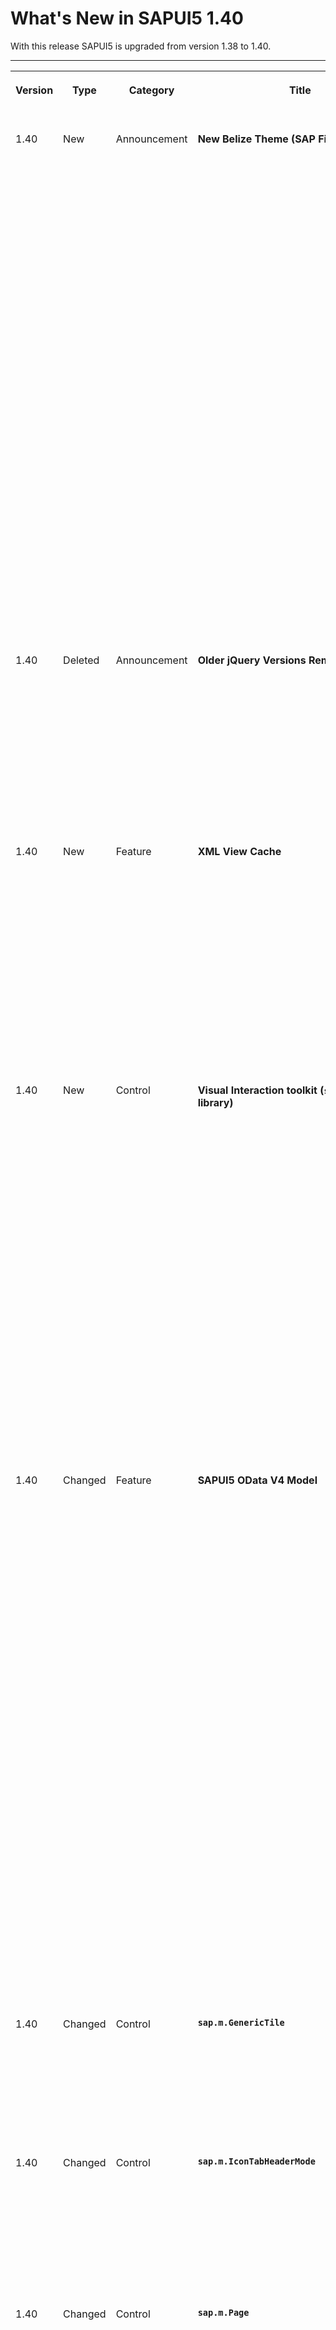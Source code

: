<!-- loiofbab50ef7e414b3e95a8c7a294540464 -->

# What's New in SAPUI5 1.40

With this release SAPUI5 is upgraded from version 1.38 to 1.40.

****


<table>
<tr>
<th valign="top">

Version

</th>
<th valign="top">

Type

</th>
<th valign="top">

Category

</th>
<th valign="top">

Title

</th>
<th valign="top">

Description

</th>
<th valign="top">

Action

</th>
<th valign="top">

Available as of

</th>
</tr>
<tr>
<td valign="top">

1.40 

</td>
<td valign="top">

New 

</td>
<td valign="top">

Announcement 

</td>
<td valign="top">

**New Belize Theme \(SAP Fiori 2.0 Design\)** 

</td>
<td valign="top">

**New Belize Theme \(SAP Fiori 2.0 Design\)**

The SAP Fiori 2.0 design is now supported and the corresponding theme **Belize** \(`sap_belize`\) has been introduced. The Belize theme replaces Blue Crystal \(`sap_bluecrystal`\) as the default theme. Blue Crystal is only supported until version 1.38.

> ### Caution:  
> The Belize theme does not support deprecated libraries such as `sap.ui.commons`, `sap.makit`, or `sap.ui.ux3` \(see [Deprecated Themes and Libraries](../02_Read-Me-First/deprecated-themes-and-libraries-a87ca84.md)\).
> 
> Custom themes based on `sap_bluecrystal` are no longer supported with 1.40 or higher. Furthermore, custom themes cannot be converted to Belize automatically, you will have to adapt them manually.
> 
> Belize does not support the same set of theme parameters as Blue Crystal. If you use custom themes or custom controls, check whether all parameters you use are still supported.

> ### Note:  
> Sorry! Many of the examples, tutorials, and screenshots in this documentation still use Blue Crystal \(`sap_bluecrystal`\). Since there are so many, we simply could not manage to update those. Please keep in mind that you should use Belize \(`sap_belize`\) instead.

<sub>New•Announcement•Info Only•1.40</sub>

</td>
<td valign="top">

Info Only

</td>
<td valign="top">

2016-08-24

</td>
</tr>
<tr>
<td valign="top">

1.40 

</td>
<td valign="top">

Deleted 

</td>
<td valign="top">

Announcement 

</td>
<td valign="top">

**Older jQuery Versions Removed** 

</td>
<td valign="top">

**Older jQuery Versions Removed**

As of this version, SAPUI5 only contains one version of jQuery \(the current version is 2.2.3\). This standard version is always used when no other jQuery version is included in the bootstrap of an app. If you need a specific jQuery version for your app, add and load it explicitly as described in [noJQuery Variant for Bootstrapping](../04_Essentials/nojquery-variant-for-bootstrapping-91f1dd0.md). Check the console for the related warning message if you are unsure which version you are using.

<sub>Deleted•Announcement•Info Only•1.40</sub>

</td>
<td valign="top">

Info Only 

</td>
<td valign="top">

2016-08-24

</td>
</tr>
<tr>
<td valign="top">

1.40 

</td>
<td valign="top">

New 

</td>
<td valign="top">

Feature 

</td>
<td valign="top">

**XML View Cache** 

</td>
<td valign="top">

**XML View Cache**

You can use a caching mechanism to speed up processing times of XML views that make heavy use of the preprocessor feature. To make sure that the cache always contains the latest view data, invalidate the cache whenever the data that is needed for preprocessing changes. When the cache is invalidated, all resources are processed again and the cache gets filled with new data. For more information, see [XML View Cache](../04_Essentials/xml-view-cache-3d85d5e.md).

Parts of this feature are currently still experimental! For more information, see [API Reference: `sap.ui.xmlview`](https://ui5.sap.com/#/api/sap.ui/methods/sap.ui.xmlview).

<sub>New•Feature•Info Only•1.40</sub>

</td>
<td valign="top">

Info Only 

</td>
<td valign="top">

2016-08-24

</td>
</tr>
<tr>
<td valign="top">

1.40 

</td>
<td valign="top">

New 

</td>
<td valign="top">

Control 

</td>
<td valign="top">

**Visual Interaction toolkit \(`sap.ui.vk` library\)** 

</td>
<td valign="top">

**Visual Interaction toolkit \(`sap.ui.vk` library\)**

New controls for the **Visual Interaction toolkit \(`sap.ui.vk` library\)**:

-   Redlining controls: A number of controls have been added to the `sap.ui.vk.library` which allow you to create and edit basic redlining in 2D images or 3D models. These controls are:

    -   `sap.ui.vk.RedlineDesign`

    -   `sap.ui.vk.RedlineElement`

    -   `sap.ui.vk.RedlineElementEllipse`

    -   `sap.ui.vk.RedlineElementFreehand`

    -   `sap.ui.vk.RedlineElementRectangle`

    -   `sap.ui.vk.RedlineSurface`



For more information, see the [API Reference](https://ui5.sap.com/#/api/sap.ui.vk).

-   `sap.ui.vk.DecryptionHandler`: This control handles the decryption of encrypted models using third-party decryption algorithms. For more information, see the [API Reference](https://ui5.sap.com/#/api/sap.ui.vk.DecryptionHandler) in the Demo Kit. 


<sub>New•Control•Info Only•1.40</sub>

</td>
<td valign="top">

Info Only 

</td>
<td valign="top">

2016-08-24

</td>
</tr>
<tr>
<td valign="top">

1.40 

</td>
<td valign="top">

Changed 

</td>
<td valign="top">

Feature 

</td>
<td valign="top">

**SAPUI5 OData V4 Model** 

</td>
<td valign="top">

**SAPUI5 OData V4 Model**

The second version of the SAPUI5 OData V4 model introduces the following features:

-   Server-side sorting and filtering integrated in the SAPUI5 programming model

-   Reset changes functionality for batch groups

-   List bindings and context bindings with relative paths can read their own data

-   Context objects as an API

-   Support for contained entities


> ### Restriction:  
> Due to the limited feature scope of this version of the SAPUI5 OData V4 model, check that all required features are in place before developing applications. Double check the detailed documentation of the features, as certain parts of a feature may be missing although you might expect these parts as given. While we aimed at being compatible with existing controls, some controls might not work due to small incompatibilities compared to `sap.ui.model.odata.(v2.)ODataModel`, or due to missing features in the model \(like tree binding\). The interface for applications has been changed for easier and more efficient use of the model. For a summary of these changes, see [Changes Compared to OData V2 Model](../04_Essentials/changes-compared-to-odata-v2-model-abd4d7c.md).

For more information, see [OData V4 Model](../04_Essentials/odata-v4-model-5de13cf.md), the [API Reference](https://ui5.sap.com/#/api/sap.ui.model.odata.v4), and the [Samples](https://ui5.sap.com/#/entity/sap.ui.model.odata.v4.ODataModel).

<sub>Changed•Feature•Info Only•1.40</sub>

</td>
<td valign="top">

Info Only 

</td>
<td valign="top">

2016-08-24

</td>
</tr>
<tr>
<td valign="top">

1.40 

</td>
<td valign="top">

Changed 

</td>
<td valign="top">

Control 

</td>
<td valign="top">

**`sap.m.GenericTile`** 

</td>
<td valign="top">

**`sap.m.GenericTile`**

The `GenericTile` control can be implemented as slide tile. The animated content of the slide tile now includes a navigation option to pause the slide show or to navigate forward or backward to the slide. For more information, see the [API Reference](https://ui5.sap.com/#/api/sap.m.GenericTile), and the [Sample](https://ui5.sap.com/#/entity/sap.m.SlideTile/sample/sap.m.sample.SlideTile).

<sub>Changed•Control•Info Only•1.40</sub>

</td>
<td valign="top">

Info Only 

</td>
<td valign="top">

2016-08-24

</td>
</tr>
<tr>
<td valign="top">

1.40 

</td>
<td valign="top">

Changed 

</td>
<td valign="top">

Control 

</td>
<td valign="top">

**`sap.m.IconTabHeaderMode`** 

</td>
<td valign="top">

**`sap.m.IconTabHeaderMode`**

A new `IconTabBar` property, `headerMode`, has been introduced. It accepts `sap.m.IconTabHeaderMode.Standard` and `sap.m.IconTabHeaderMode.Inline` values. Inline mode forces the tab text and item number to be on the same row. For more information, see the [API Reference](https://ui5.sap.com/#/api/sap.m.IconTabHeaderMode), and the [Sample](https://ui5.sap.com/#/entity/sap.m.IconTabBar/sample/sap.m.sample.IconTabBarInlineMode).

<sub>Changed•Control•Info Only•1.40</sub>

</td>
<td valign="top">

Info Only 

</td>
<td valign="top">

2016-08-24

</td>
</tr>
<tr>
<td valign="top">

1.40 

</td>
<td valign="top">

Changed 

</td>
<td valign="top">

Control 

</td>
<td valign="top">

**`sap.m.Page`** 

</td>
<td valign="top">

**`sap.m.Page`**

The `Page` control now offers a floating footer. This new feature helps unify the look-and-feel of page controls and also improves the visibility of the actions located in the footer. The floating footer can be switched on with the `toggleFooter` property. For more information, see the [API Reference](https://ui5.sap.com/#/api/sap.m.Page/methods/setFloatingFooter), and the [Sample](https://ui5.sap.com/#/entity/sap.m.Page/sample/sap.m.sample.PageFloatingFooter).

<sub>Changed•Control•Info Only•1.40</sub>

</td>
<td valign="top">

Info Only 

</td>
<td valign="top">

2016-08-24

</td>
</tr>
<tr>
<td valign="top">

1.40 

</td>
<td valign="top">

Changed 

</td>
<td valign="top">

Control 

</td>
<td valign="top">

**`sap.m.OverflowToolbar`** 

</td>
<td valign="top">

**`sap.m.OverflowToolbar`**

-   `sap.ui.comp.smartfield.SmartField` can now overflow to improve usability on smaller screens.

-   The overflow menu is now configurable to remain open if the selected element triggers `sap.m.ActionSheet` or `sap.m.Popover`.


<sub>Changed•Control•Info Only•1.40</sub>

</td>
<td valign="top">

Info Only 

</td>
<td valign="top">

2016-08-24

</td>
</tr>
<tr>
<td valign="top">

1.40 

</td>
<td valign="top">

Changed 

</td>
<td valign="top">

Control 

</td>
<td valign="top">

**`sap.m.RangeSlider`** 

</td>
<td valign="top">

**`sap.m.RangeSlider`**

-   The tooltips above the handles of the `RangeSlider` can be used to define values for the slider. This eases the interaction with the control and helps users to enter precise values. You can enable this by setting the `inputsAsTooltips` property. For more information, see the [API Reference](https://ui5.sap.com/#/api/sap.m.RangeSlider/methods/setInputsAsTooltips).

-   You can now move the entire selected range. Selecting and holding the range line moves the whole range. For more information, see the [Sample](https://ui5.sap.com/#/entity/sap.m.RangeSlider/sample/sap.m.sample.RangeSlider).


<sub>Changed•Control•Info Only•1.40</sub>

</td>
<td valign="top">

Info Only 

</td>
<td valign="top">

2016-08-24

</td>
</tr>
<tr>
<td valign="top">

1.40 

</td>
<td valign="top">

Changed 

</td>
<td valign="top">

Control 

</td>
<td valign="top">

**`sap.m.Text`** 

</td>
<td valign="top">

**`sap.m.Text`**

Line breaks \(`\r\n`, `\n\r`, `\r`, `\n`\) are always visualized now. You can disable this by setting the wrapping property to `false`. For more information, see the [API Reference](https://ui5.sap.com/#/api/sap.m.Text/methods/setWrapping).

<sub>Changed•Control•Info Only•1.40</sub>

</td>
<td valign="top">

Info Only 

</td>
<td valign="top">

2016-08-24

</td>
</tr>
<tr>
<td valign="top">

1.40 

</td>
<td valign="top">

Changed 

</td>
<td valign="top">

Control 

</td>
<td valign="top">

**`sap.m.TimePicker`** 

</td>
<td valign="top">

**`sap.m.TimePicker`**

The `TimePicker` control now has configurable step precision for minutes and seconds. For more information, see the [API Reference](https://ui5.sap.com/#/api/sap.m.TimePicker).

<sub>Changed•Control•Info Only•1.40</sub>

</td>
<td valign="top">

Info Only 

</td>
<td valign="top">

2016-08-24

</td>
</tr>
<tr>
<td valign="top">

1.40 

</td>
<td valign="top">

Changed 

</td>
<td valign="top">

Control 

</td>
<td valign="top">

**`sap.suite.ui.commons.ChartContainer`** 

</td>
<td valign="top">

**`sap.suite.ui.commons.ChartContainer`**

An application can set its own toolbar inside a `ChartContainer` control. If no custom toolbar has been configured, the control behaves as before and provides only the embedded buttons. If a custom toolbar has been configured, it is visible next to the embedded buttons that are still present and integrated using a placeholder. For more information, see the [API Reference](https://ui5.sap.com/#/api/sap.suite.ui.commons.ChartContainer) and the [Samples](https://ui5.sap.com/#/entity/sap.ui.comp.navpopover.SmartLink).

<sub>Changed•Control•Info Only•1.40</sub>

</td>
<td valign="top">

Info Only 

</td>
<td valign="top">

2016-08-24

</td>
</tr>
<tr>
<td valign="top">

1.40 

</td>
<td valign="top">

Changed 

</td>
<td valign="top">

Control 

</td>
<td valign="top">

**`sap.ui.comp.navpopover.NavigationPopover`** 

</td>
<td valign="top">

**`sap.ui.comp.navpopover.NavigationPopover`**

The `NavigationPopover` control has been redesigned and now has a fresh new look. The control now supports a responsive design and works on mobile devices. For more information, see the [API Reference](https://ui5.sap.com/#/api/sap.ui.comp.navpopover.SmartLink) and the [Samples](https://ui5.sap.com/#/entity/sap.ui.comp.navpopover.SmartLink).

<sub>Changed•Control•Info Only•1.40</sub>

</td>
<td valign="top">

Info Only 

</td>
<td valign="top">

2016-08-24

</td>
</tr>
<tr>
<td valign="top">

1.40 

</td>
<td valign="top">

Changed 

</td>
<td valign="top">

Control 

</td>
<td valign="top">

**`sap.ui.comp.navpopover.SmartLink`** 

</td>
<td valign="top">

**`sap.ui.comp.navpopover.SmartLink`**

A new property `contactAnnotationPath` allows you to show contact information in the popover of the `SmartLink` control if the OData service contains the `com.sap.vocabularies.Communication.v1.Contact` annotation.

![](images/Whats_New_140_SmartAddress_18d691c.png)

<sub>Changed•Control•Info Only•1.40</sub>

</td>
<td valign="top">

Info Only 

</td>
<td valign="top">

2016-08-24

</td>
</tr>
<tr>
<td valign="top">

1.40 

</td>
<td valign="top">

Changed 

</td>
<td valign="top">

Control 

</td>
<td valign="top">

**`sap.ui.comp.smartchart.SmartChart`** 

</td>
<td valign="top">

**`sap.ui.comp.smartchart.SmartChart`**

The `SmartChart` control now provides a download function by offering the *Download Chart* button in the toolbar. This function is disabled by default and can be enabled by setting the `showDownloadButton` property to `true`. Clicking this button downloads a picture, in PNG format, of the section of the chart that is currently visible.

> ### Note:  
> In Microsoft Internet Explorer, only SVG formats can be downloaded. Here the user is notified in a notification bar at the bottom of the page that allows them to display or download the chart.

For more information, see , the [API Reference](https://ui5.sap.com/#/api/sap.ui.comp.smartchart.SmartChart). 

<sub>Changed•Control•Info Only•1.40</sub>

</td>
<td valign="top">

Info Only 

</td>
<td valign="top">

2016-08-24

</td>
</tr>
<tr>
<td valign="top">

1.40 

</td>
<td valign="top">

Changed 

</td>
<td valign="top">

Control 

</td>
<td valign="top">

**`sap.ui.comp.smartchart.SmartChart / sap.ui.comp.smarttable.SmartTable`** 

</td>
<td valign="top">

**`sap.ui.comp.smartchart.SmartChart / sap.ui.comp.smarttable.SmartTable`**

The `SmartChart` and `SmartTable` controls can now handle custom qualifiers for the `PresentationVariant` annotation and, if relevant, the `LineItem` annotation using `customData`.

Like before, the `SmartTable` control first checks for a `PresentationVariant` annotation or rather a default `LineItem` in the presentation variant visualizations, and, if none is found, it checks for a default `LineItem` annotation in the entity itself.

<sub>Changed•Control•Info Only•1.40</sub>

</td>
<td valign="top">

Info Only 

</td>
<td valign="top">

2016-08-24

</td>
</tr>
<tr>
<td valign="top">

1.40 

</td>
<td valign="top">

Changed 

</td>
<td valign="top">

Control 

</td>
<td valign="top">

**`sap.ui.core.format.NumberFormat`** 

</td>
<td valign="top">

**`sap.ui.core.format.NumberFormat`**

You can now use the `shortRefNumber` option to calculate all numbers in one screen, especially for charts, based on the same scaling factor. With the `showScale` option, you can show or hide the scaling factor in the formatted number. The scaling takes the current locale into account.For more information, see the [API Reference](https://ui5.sap.com/#/api/sap.ui.core.format.NumberFormat).

<sub>Changed•Control•Info Only•1.40</sub>

</td>
<td valign="top">

Info Only 

</td>
<td valign="top">

2016-08-24

</td>
</tr>
<tr>
<td valign="top">

1.40 

</td>
<td valign="top">

Changed 

</td>
<td valign="top">

Control 

</td>
<td valign="top">

**Visual Interaction toolkit \(`sap.ui.vk library`\)** 

</td>
<td valign="top">

**Visual Interaction toolkit \(`sap.ui.vk library`\)**

-   The library now includes support for the SAP 3D Visual Enterprise 9.0 VDS4 file format.

-   `sap.ui.vk.Loco`: `Loco` control has been updated to handle gestures for creating and editing redlining objects. For more information, see the [API Reference](https://ui5.sap.com/#/api/sap.ui.vk.Loco).


<sub>Changed•Control•Info Only•1.40</sub>

</td>
<td valign="top">

Info Only 

</td>
<td valign="top">

2016-08-24

</td>
</tr>
<tr>
<td valign="top">

1.40 

</td>
<td valign="top">

Changed 

</td>
<td valign="top">

SAP Fiori Elements 

</td>
<td valign="top">

**SAP Fiori Еlements** 

</td>
<td valign="top">

**SAP Fiori Еlements**

The smart templates \(list report and object page templates\) and overview pages will now be collectively known as SAP Fiori elements. The documentation has been updated to reflect this change, and the term smart templates is no longer used to refer to the list report and object page templates. Note that the tile in SAP Web IDE is currently still labeled *Smart Template Application*.

**List Report and Object Page**

-   **General Features**

    -   **External navigation**: You can now enable intent-based navigation from the create action in the list report and the edit action on the object page to a different app. This feature can be used to delegate these actions to another, for example non-SAP Fiori, app.

    -   **Belize theme**: The list report and object page now support the new Belize theme visual design for SAP Fiori apps.

    -   **Determining actions**: You can now add determining actions to the footer of the list report or object page views. Currently, two types of determining actions are supported:

        -   Actions that trigger a back-end call through the OData service

        -   Actions that trigger intent-based navigation



-   **List Report View**

    -   **Disable the delete action**: You can now enable or disable the delete action on the list report based on certain conditions specified in the back-end system. For example, you may wish to disable deletion for a sales order that has already been paid.

    -   **Improved error and message handling**: Various 5xx / 4xx HTTP error codes related to system unavailability, authorization, and authentication are now handled in the list report. Meaningful and appropriate error messages are displayed, enhancing the usability of the application.

    -   **Dynamic page**: The dynamic page with snapping header and floating tool bar is now available for the list report.


-   **Object Page View**

    -   **Hide the edit and delete actions**: You can now display or hide the edit action and delete action on the object page based on certain conditions that are specified in your back-end system. For example, you may wish to hide the *Edit* button for a sales order that has already been paid.

    -   **Micro chart**: You can now add micro charts to a facet within the header area in the object page. Currently, the object page template supports bullet and area micro charts.

    -   **Progress and rating indicator**: You can now add progress and rating indicators to a header facet on the object page.



**Overview Page**

Overview pages have been enhanced with the following features:

-   **View switch in analytic cards**: Multiple individual cards can now be combined and displayed within a single card via the view switch feature. The switch is enabled from a dropdown menu below the header area.

-   **Semantic coloring based on threshold values**: With this feature, column chart cards can be colored semantically based on threshold values. The threshold values come from data point annotation that is associated with the measure used in the analytic card.

-   You can now create the following cards:


    <table>
    <tr>
    <th valign="top">

    Time Series Chart Card
    
    </th>
    <th valign="top">

    Combination Chart Card
    
    </th>
    <th valign="top">

    Scatter Chart Card
    
    </th>
    </tr>
    <tr>
    <td valign="top">
    
    You can now create charts that use time as an axis category.
    
    </td>
    <td valign="top">
    
    With a combination chart card, you can display more than one measure; the first measure gets displayed in a column format and the subsequent measure is displayed as lines within the chart.
    
    </td>
    <td valign="top">
    
    With a scatter chart card, you can visualize the distribution of data points over two measures.
    
    </td>
    </tr>
    <tr>
    <td valign="top">
    
    ![](images/Whats_New_140_OVP_Time_Series_1a9d333.png)
    
    </td>
    <td valign="top">
    
    ![](images/Whats_New_140_OVP_Combination_Chart_55139a9.png)
    
    </td>
    <td valign="top">
    
    ![](images/Whats_New_140_OVP_Scatter_Chart_f264ec1.png)
    
    </td>
    </tr>
    </table>
    
-   **Configuration chart navigation mode**: You can now configure the chart mode so that by clicking on a data point in the chart area of an analytic card you can see the name and value of the selected dimension.

-   **Chart title**: Use the annotation term `UI.Chart` to display a chart title within the chart area of an analytic card.


<sub>Changed•SAP Fiori Elements•Info Only•1.40</sub>

</td>
<td valign="top">

Info Only 

</td>
<td valign="top">

2016-08-24

</td>
</tr>
<tr>
<td valign="top">

1.40 

</td>
<td valign="top">

Changed 

</td>
<td valign="top">

Analysis Path Framework \(APF\) 

</td>
<td valign="top">

**Analysis Path Framework \(APF\)** 

</td>
<td valign="top">

**Analysis Path Framework \(APF\)**

**APF for SAP S/4HANA Cloud \(New\)**

The APF Configuration Modeler app, as well as the generic APF runtime app, are now also available for SAP S/4HANA Cloud. This includes transporting APF content using the Adaptation Transport Organizer \(ATO\).

**SAP Smart Business Design Time Integration in SAP S/4HANA \(New\)**

In SAP S/4HANA, APF is now available as a drill-down option in the SAP Smart Business KPI tile configuration. This helps to conveniently configure a KPI tile for an APF-based app. For more information, see [Configuring the SAP Smart Business KPI Tile](../07_APF/configuring-the-sap-smart-business-kpi-tile-374364e.md).

**Default Values in Filter Configuration \(Changed\)**

When you configure a filter, you can now specify that no values are selected by default at runtime. This option can improve the performance for filters that are optional, have a lot of values, and support multiple selections. For more information, see [Individually Configured Filters](../07_APF/individually-configured-filters-f8c73e1.md).

<sub>Changed•Analysis Path Framework \(APF\)•Info Only•1.40</sub>

</td>
<td valign="top">

Info Only 

</td>
<td valign="top">

2016-08-24

</td>
</tr>
<tr>
<td valign="top">

1.40 

</td>
<td valign="top">

Changed 

</td>
<td valign="top">

User Documentation 

</td>
<td valign="top">

**Documentation Structure** 

</td>
<td valign="top">

**Documentation Structure**

Since the *Control-specific Information* was not easy to find, we decided to move the content to the new section *More About Controls* on top level of the structure \(see [More About Controls](../10_More_About_Controls/more-about-controls-3ec6808.md)\).

The documentation for Analysis Path Framework that has been located at the end of the documentation structure can now be found under *Developing Apps with Analysis Path Framework \(APF\)* \(see [Developing Apps with Analysis Path Framework \(APF\)](../07_APF/developing-apps-with-analysis-path-framework-apf-1c457c5.md)\).

<sub>Changed•User Documentation•Info Only•1.40</sub>

</td>
<td valign="top">

Info Only 

</td>
<td valign="top">

2016-08-24

</td>
</tr>
</table>

**Related Information**  


[What's New in SAPUI5 1.123](what-s-new-in-sapui5-1-123-9d00ac7.md "With this release SAPUI5 is upgraded from version 1.122 to 1.123.")

[What's New in SAPUI5 1.122](what-s-new-in-sapui5-1-122-5d078da.md "With this release SAPUI5 is upgraded from version 1.121 to 1.122.")

[What's New in SAPUI5 1.121](what-s-new-in-sapui5-1-121-91a4a2f.md "With this release SAPUI5 is upgraded from version 1.120 to 1.121.")

[What's New in SAPUI5 1.120](what-s-new-in-sapui5-1-120-2359b63.md "With this release SAPUI5 is upgraded from version 1.119 to 1.120.")

[What's New in SAPUI5 1.119](what-s-new-in-sapui5-1-119-0b1903a.md "With this release SAPUI5 is upgraded from version 1.118 to 1.119.")

[What's New in SAPUI5 1.118](what-s-new-in-sapui5-1-118-3eecbde.md "With this release SAPUI5 is upgraded from version 1.117 to 1.118.")

[What's New in SAPUI5 1.117](what-s-new-in-sapui5-1-117-029d3b4.md "With this release SAPUI5 is upgraded from version 1.116 to 1.117.")

[What's New in SAPUI5 1.116](what-s-new-in-sapui5-1-116-ebd6f34.md "With this release SAPUI5 is upgraded from version 1.115 to 1.116.")

[What's New in SAPUI5 1.115](what-s-new-in-sapui5-1-115-409fde8.md "With this release SAPUI5 is upgraded from version 1.114 to 1.115.")

[What's New in SAPUI5 1.114](what-s-new-in-sapui5-1-114-890fce1.md "With this release SAPUI5 is upgraded from version 1.113 to 1.114.")

[What's New in SAPUI5 1.113](what-s-new-in-sapui5-1-113-a9553fe.md "With this release SAPUI5 is upgraded from version 1.112 to 1.113.")

[What's New in SAPUI5 1.112](what-s-new-in-sapui5-1-112-34afc69.md "With this release SAPUI5 is upgraded from version 1.111 to 1.112.")

[What's New in SAPUI5 1.111](what-s-new-in-sapui5-1-111-7a67837.md "With this release SAPUI5 is upgraded from version 1.110 to 1.111.")

[What's New in SAPUI5 1.110](what-s-new-in-sapui5-1-110-71a855c.md "With this release SAPUI5 is upgraded from version 1.109 to 1.110.")

[What's New in SAPUI5 1.109](what-s-new-in-sapui5-1-109-3264bd2.md "With this release SAPUI5 is upgraded from version 1.108 to 1.109.")

[What's New in SAPUI5 1.108](what-s-new-in-sapui5-1-108-66e33f0.md "With this release SAPUI5 is upgraded from version 1.107 to 1.108.")

[What's New in SAPUI5 1.107](what-s-new-in-sapui5-1-107-d4ff916.md "With this release SAPUI5 is upgraded from version 1.106 to 1.107.")

[What's New in SAPUI5 1.106](what-s-new-in-sapui5-1-106-5b497b0.md "With this release SAPUI5 is upgraded from version 1.105 to 1.106.")

[What's New in SAPUI5 1.105](what-s-new-in-sapui5-1-105-4d6c00e.md "With this release SAPUI5 is upgraded from version 1.104 to 1.105.")

[What's New in SAPUI5 1.104](what-s-new-in-sapui5-1-104-69e567c.md "With this release SAPUI5 is upgraded from version 1.103 to 1.104.")

[What's New in SAPUI5 1.103](what-s-new-in-sapui5-1-103-0e98c76.md "With this release SAPUI5 is upgraded from version 1.102 to 1.103.")

[What's New in SAPUI5 1.102](what-s-new-in-sapui5-1-102-f038c99.md "With this release SAPUI5 is upgraded from version 1.101 to 1.102.")

[What's New in SAPUI5 1.101](what-s-new-in-sapui5-1-101-7733b00.md "With this release SAPUI5 is upgraded from version 1.100 to 1.101.")

[What's New in SAPUI5 1.100](what-s-new-in-sapui5-1-100-27dec1d.md "With this release SAPUI5 is upgraded from version 1.99 to 1.100.")

[What's New in SAPUI5 1.99](what-s-new-in-sapui5-1-99-4f35848.md "With this release SAPUI5 is upgraded from version 1.98 to 1.99.")

[What's New in SAPUI5 1.98](what-s-new-in-sapui5-1-98-d9f16f2.md "With this release SAPUI5 is upgraded from version 1.97 to 1.98.")

[What's New in SAPUI5 1.97](what-s-new-in-sapui5-1-97-fa0e282.md "With this release SAPUI5 is upgraded from version 1.96 to 1.97.")

[What's New in SAPUI5 1.96](what-s-new-in-sapui5-1-96-7a9269f.md "With this release SAPUI5 is upgraded from version 1.95 to 1.96.")

[What's New in SAPUI5 1.95](what-s-new-in-sapui5-1-95-a1aea67.md "With this release SAPUI5 is upgraded from version 1.94 to 1.95.")

[What's New in SAPUI5 1.94](what-s-new-in-sapui5-1-94-c40f1e6.md "With this release SAPUI5 is upgraded from version 1.93 to 1.94.")

[What's New in SAPUI5 1.93](what-s-new-in-sapui5-1-93-f273340.md "With this release SAPUI5 is upgraded from version 1.92 to 1.93.")

[What's New in SAPUI5 1.92](what-s-new-in-sapui5-1-92-1ef345d.md "With this release SAPUI5 is upgraded from version 1.91 to 1.92.")

[What's New in SAPUI5 1.91](what-s-new-in-sapui5-1-91-0a2bd79.md "With this release SAPUI5 is upgraded from version 1.90 to 1.91.")

[What's New in SAPUI5 1.90](what-s-new-in-sapui5-1-90-91c10c2.md "With this release SAPUI5 is upgraded from version 1.89 to 1.90.")

[What's New in SAPUI5 1.89](what-s-new-in-sapui5-1-89-e56cddc.md "With this release SAPUI5 is upgraded from version 1.88 to 1.89.")

[What's New in SAPUI5 1.88](what-s-new-in-sapui5-1-88-e15a206.md "With this release SAPUI5 is upgraded from version 1.87 to 1.88.")

[What's New in SAPUI5 1.87](what-s-new-in-sapui5-1-87-b506da7.md "With this release SAPUI5 is upgraded from version 1.86 to 1.87.")

[What's New in SAPUI5 1.86](what-s-new-in-sapui5-1-86-4c1c959.md "With this release SAPUI5 is upgraded from version 1.85 to 1.86.")

[What's New in SAPUI5 1.85](what-s-new-in-sapui5-1-85-1d18eb5.md "With this release SAPUI5 is upgraded from version 1.84 to 1.85.")

[What's New in SAPUI5 1.84](what-s-new-in-sapui5-1-84-dc76640.md "With this release SAPUI5 is upgraded from version 1.82 to 1.84.")

[What's New in SAPUI5 1.82](what-s-new-in-sapui5-1-82-3a8dd13.md "With this release SAPUI5 is upgraded from version 1.81 to 1.82.")

[What's New in SAPUI5 1.81](what-s-new-in-sapui5-1-81-f5e2a21.md "With this release SAPUI5 is upgraded from version 1.80 to 1.81.")

[What's New in SAPUI5 1.80](what-s-new-in-sapui5-1-80-8cee506.md "With this release SAPUI5 is upgraded from version 1.79 to 1.80.")

[What's New in SAPUI5 1.79](what-s-new-in-sapui5-1-79-99c4cdc.md "With this release SAPUI5 is upgraded from version 1.78 to 1.79.")

[What's New in SAPUI5 1.78](what-s-new-in-sapui5-1-78-f09b63e.md "With this release SAPUI5 is upgraded from version 1.77 to 1.78.")

[What's New in SAPUI5 1.77](what-s-new-in-sapui5-1-77-c46b439.md "With this release SAPUI5 is upgraded from version 1.76 to 1.77.")

[What's New in SAPUI5 1.76](what-s-new-in-sapui5-1-76-aad03b5.md "With this release SAPUI5 is upgraded from version 1.75 to 1.76.")

[What's New in SAPUI5 1.75](what-s-new-in-sapui5-1-75-5cbb62d.md "With this release SAPUI5 is upgraded from version 1.74 to 1.75.")

[What's New in SAPUI5 1.74](what-s-new-in-sapui5-1-74-c22208a.md "With this release SAPUI5 is upgraded from version 1.73 to 1.74.")

[What's New in SAPUI5 1.73](what-s-new-in-sapui5-1-73-231dd13.md "With this release SAPUI5 is upgraded from version 1.72 to 1.73.")

[What's New in SAPUI5 1.72](what-s-new-in-sapui5-1-72-521cad9.md "With this release SAPUI5 is upgraded from version 1.71 to 1.72.")

[What's New in SAPUI5 1.71](what-s-new-in-sapui5-1-71-a93a6a3.md "With this release SAPUI5 is upgraded from version 1.70 to 1.71.")

[What's New in SAPUI5 1.70](what-s-new-in-sapui5-1-70-f073d69.md "With this release SAPUI5 is upgraded from version 1.69 to 1.70.")

[What's New in SAPUI5 1.69](what-s-new-in-sapui5-1-69-89a18bd.md "With this release SAPUI5 is upgraded from version 1.68 to 1.69.")

[What's New in SAPUI5 1.68](what-s-new-in-sapui5-1-68-f94bf93.md "With this release SAPUI5 is upgraded from version 1.67 to 1.68.")

[What's New in SAPUI5 1.67](what-s-new-in-sapui5-1-67-a6b1472.md "With this release SAPUI5 is upgraded from version 1.66 to 1.67.")

[What's New in SAPUI5 1.66](what-s-new-in-sapui5-1-66-c9896e9.md "With this release SAPUI5 is upgraded from version 1.65 to 1.66.")

[What's New in SAPUI5 1.65](what-s-new-in-sapui5-1-65-0f5acfd.md "With this release SAPUI5 is upgraded from version 1.64 to 1.65.")

[What's New in SAPUI5 1.64](what-s-new-in-sapui5-1-64-0e30822.md "With this release SAPUI5 is upgraded from version 1.63 to 1.64.")

[What's New in SAPUI5 1.63](what-s-new-in-sapui5-1-63-e8d9da7.md "With this release SAPUI5 is upgraded from version 1.62 to 1.63.")

[What's New in SAPUI5 1.62](what-s-new-in-sapui5-1-62-771f4d5.md "With this release SAPUI5 is upgraded from version 1.61 to 1.62.")

[What's New in SAPUI5 1.61](what-s-new-in-sapui5-1-61-d991552.md "With this release SAPUI5 is upgraded from version 1.60 to 1.61.")

[What's New in SAPUI5 1.60](what-s-new-in-sapui5-1-60-5a0e1f7.md "With this release SAPUI5 is upgraded from version 1.58 to 1.60.")

[What's New in SAPUI5 1.58](what-s-new-in-sapui5-1-58-7c927aa.md "With this release SAPUI5 is upgraded from version 1.56 to 1.58.")

[What's New in SAPUI5 1.56](what-s-new-in-sapui5-1-56-108b7fd.md "With this release SAPUI5 is upgraded from version 1.54 to 1.56.")

[What's New in SAPUI5 1.54](what-s-new-in-sapui5-1-54-c838330.md "With this release SAPUI5 is upgraded from version 1.52 to 1.54.")

[What's New in SAPUI5 1.52](what-s-new-in-sapui5-1-52-849e1b6.md "With this release SAPUI5 is upgraded from version 1.50 to 1.52.")

[What's New in SAPUI5 1.50](what-s-new-in-sapui5-1-50-759e9f3.md "With this release SAPUI5 is upgraded from version 1.48 to 1.50.")

[What's New in SAPUI5 1.48](what-s-new-in-sapui5-1-48-fa1efac.md "With this release SAPUI5 is upgraded from version 1.46 to 1.48.")

[What's New in SAPUI5 1.46](what-s-new-in-sapui5-1-46-6307539.md "With this release SAPUI5 is upgraded from version 1.44 to 1.46.")

[What's New in SAPUI5 1.44](what-s-new-in-sapui5-1-44-a0cb7a0.md "With this release SAPUI5 is upgraded from version 1.42 to 1.44.")

[What's New in SAPUI5 1.42](what-s-new-in-sapui5-1-42-468b05d.md "With this release SAPUI5 is upgraded from version 1.40 to 1.42.")

[What's New in SAPUI5 1.38](what-s-new-in-sapui5-1-38-f218918.md "With this release SAPUI5 is upgraded from version 1.36 to 1.38.")


